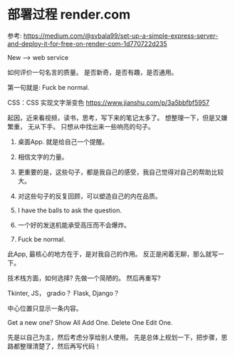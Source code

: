 # 部署过程   render.com
参考: https://medium.com/@svbala99/set-up-a-simple-express-server-and-deploy-it-for-free-on-render-com-1d770722d235

New --> web service 


如何评价一句名言的质量。
是否新奇，是否有趣，是否通用。
 

第一句就是: Fuck be normal.

CSS：CSS 实现文字渐变色
https://www.jianshu.com/p/3a5bbfbf5957


起因，近来看视频，读书，思考，写下来的笔记太多了。
想整理一下，但是又嫌繁重， 无从下手。
只想从中找出来一些响亮的句子。


1. 桌面App. 就是给自己一个提醒。 
2. 相信文字的力量。
3. 更重要的是，这些句子，都是我自己的感受，我自己觉得对自己的帮助比较大。
4. 对这些句子的反复回顾，可以塑造自己的内在品质。

1. I have the balls to ask the question.
2. 一个好的发送机能承受高压而不会爆炸。
3. Fuck be normal.



此App, 最核心的地方在于，是对我自己的作用。
反正是闲着无聊，那么就写一下。


技术栈方面，如何选择?
先做一个简陋的。 然后再重写?

Tkinter, JS， gradio？
Flask, Django？

中心位置只显示一条内容。

Get a new one? 
Show All
Add One.
Delete One
Edit One.

先是以自己为主，然后考虑分享给别人使用。
先是总体上规划一下，把步骤，思路都整理清楚了，然后再写代码！

